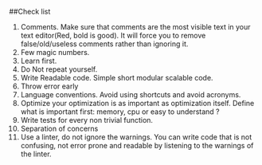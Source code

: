 ##Check list

1. Comments. Make sure that comments are the most visible text in your text editor(Red, bold is good). It will force you to remove false/old/useless comments rather than ignoring it.
2. Few magic numbers.
3. Learn first.
4. Do Not repeat yourself.
5. Write Readable code. Simple short modular scalable code.
6. Throw error early
7. Language conventions. Avoid using shortcuts and avoid acronyms. 
8. Optimize your optimization is as important as optimization itself. Define what is important first: memory, cpu or easy to understand ?
9. Write tests for every non trivial function.
10. Separation of concerns
11. Use a linter, do not ignore the warnings. You can write code that is not confusing, not error prone and readable by listening to the warnings of the linter.
